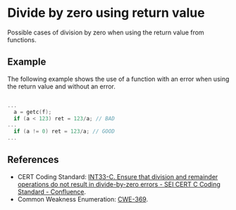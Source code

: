 # Divide by zero using return value
Possible cases of division by zero when using the return value from functions.


## Example
The following example shows the use of a function with an error when using the return value and without an error.


```cpp

...
  a = getc(f);
  if (a < 123) ret = 123/a; // BAD
...
  if (a != 0) ret = 123/a; // GOOD
...

```

## References
* CERT Coding Standard: [INT33-C. Ensure that division and remainder operations do not result in divide-by-zero errors - SEI CERT C Coding Standard - Confluence](https://wiki.sei.cmu.edu/confluence/display/c/INT33-C.+Ensure+that+division+and+remainder+operations+do+not+result+in+divide-by-zero+errors).
* Common Weakness Enumeration: [CWE-369](https://cwe.mitre.org/data/definitions/369.html).
